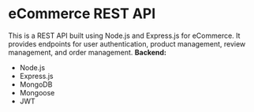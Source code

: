 # eCommerce REST API
This is a REST API built using Node.js and Express.js for eCommerce. 
It provides endpoints for user authentication, product management, review management, and order management.
**Backend:**
- Node.js
- Express.js
- MongoDB
- Mongoose
- JWT
